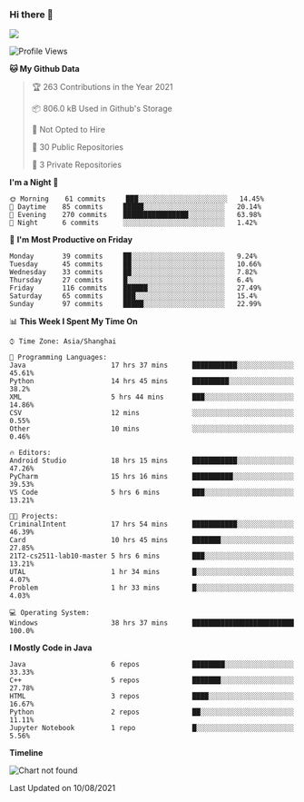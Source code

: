 ### Hi there 👋

<!--
**zhou-ning/zhou-ning** is a ✨ _special_ ✨ repository because its `README.md` (this file) appears on your GitHub profile.

Here are some ideas to get you started:

- 🔭 I’m currently working on ...
- 🌱 I’m currently learning ...
- 👯 I’m looking to collaborate on ...
- 🤔 I’m looking for help with ...
- 💬 Ask me about ...
- 📫 How to reach me: ...
- 😄 Pronouns: ...
- ⚡ Fun fact: ...
-->
![](https://github-readme-stats.vercel.app/api?username=zhou-ning)

<!--START_SECTION:waka-->
![Profile Views](http://img.shields.io/badge/Profile%20Views-0-blue)

**🐱 My Github Data** 

> 🏆 263 Contributions in the Year 2021
 > 
> 📦 806.0 kB Used in Github's Storage 
 > 
> 🚫 Not Opted to Hire
 > 
> 📜 30 Public Repositories 
 > 
> 🔑 3 Private Repositories  
 > 
**I'm a Night 🦉** 

```text
🌞 Morning    61 commits     ███░░░░░░░░░░░░░░░░░░░░░░   14.45% 
🌆 Daytime    85 commits     █████░░░░░░░░░░░░░░░░░░░░   20.14% 
🌃 Evening    270 commits    ████████████████░░░░░░░░░   63.98% 
🌙 Night      6 commits      ░░░░░░░░░░░░░░░░░░░░░░░░░   1.42%

```
📅 **I'm Most Productive on Friday** 

```text
Monday       39 commits     ██░░░░░░░░░░░░░░░░░░░░░░░   9.24% 
Tuesday      45 commits     ██░░░░░░░░░░░░░░░░░░░░░░░   10.66% 
Wednesday    33 commits     ██░░░░░░░░░░░░░░░░░░░░░░░   7.82% 
Thursday     27 commits     █░░░░░░░░░░░░░░░░░░░░░░░░   6.4% 
Friday       116 commits    ██████░░░░░░░░░░░░░░░░░░░   27.49% 
Saturday     65 commits     ███░░░░░░░░░░░░░░░░░░░░░░   15.4% 
Sunday       97 commits     █████░░░░░░░░░░░░░░░░░░░░   22.99%

```


📊 **This Week I Spent My Time On** 

```text
⌚︎ Time Zone: Asia/Shanghai

💬 Programming Languages: 
Java                     17 hrs 37 mins      ███████████░░░░░░░░░░░░░░   45.61% 
Python                   14 hrs 45 mins      █████████░░░░░░░░░░░░░░░░   38.2% 
XML                      5 hrs 44 mins       ███░░░░░░░░░░░░░░░░░░░░░░   14.86% 
CSV                      12 mins             ░░░░░░░░░░░░░░░░░░░░░░░░░   0.55% 
Other                    10 mins             ░░░░░░░░░░░░░░░░░░░░░░░░░   0.46%

🔥 Editors: 
Android Studio           18 hrs 15 mins      ███████████░░░░░░░░░░░░░░   47.26% 
PyCharm                  15 hrs 16 mins      ██████████░░░░░░░░░░░░░░░   39.53% 
VS Code                  5 hrs 6 mins        ███░░░░░░░░░░░░░░░░░░░░░░   13.21%

🐱‍💻 Projects: 
CriminalIntent           17 hrs 54 mins      ███████████░░░░░░░░░░░░░░   46.39% 
Card                     10 hrs 45 mins      ███████░░░░░░░░░░░░░░░░░░   27.85% 
21T2-cs2511-lab10-master 5 hrs 6 mins        ███░░░░░░░░░░░░░░░░░░░░░░   13.21% 
UTAL                     1 hr 34 mins        █░░░░░░░░░░░░░░░░░░░░░░░░   4.07% 
Problem                  1 hr 33 mins        █░░░░░░░░░░░░░░░░░░░░░░░░   4.03%

💻 Operating System: 
Windows                  38 hrs 37 mins      █████████████████████████   100.0%

```

**I Mostly Code in Java** 

```text
Java                     6 repos             ████████░░░░░░░░░░░░░░░░░   33.33% 
C++                      5 repos             ███████░░░░░░░░░░░░░░░░░░   27.78% 
HTML                     3 repos             ████░░░░░░░░░░░░░░░░░░░░░   16.67% 
Python                   2 repos             ██░░░░░░░░░░░░░░░░░░░░░░░   11.11% 
Jupyter Notebook         1 repo              █░░░░░░░░░░░░░░░░░░░░░░░░   5.56%

```


**Timeline**

![Chart not found](https://raw.githubusercontent.com/zhou-ning/zhou-ning/main/charts/bar_graph.png) 


 Last Updated on 10/08/2021
<!--END_SECTION:waka-->
